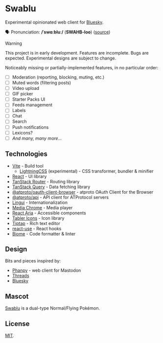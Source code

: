Swablu
===

Experimental opinionated web client for [Bluesky](https://bsky.social).

🗣️ Pronunciation: **/ˈswɑːbluː/** (**SWAHB-loo**) ([source](https://pokemonlp.fandom.com/wiki/Pok%C3%A9mon_Pronunciation_Guide/Generation_III))

> [!WARNING]
> This project is in early development. Features are incomplete. Bugs are expected. Experimental designs are subject to change.

Noticeably missing or partially-implemented features, in no particular order:

- [ ] Moderation (reporting, blocking, muting, etc.)
- [ ] Muted words (filtering posts)
- [ ] Video upload
- [ ] GIF picker
- [ ] Starter Packs UI
- [ ] Feeds management
- [ ] Labels
- [ ] Chat
- [ ] Search
- [ ] Push notifications
- [ ] Lexicons?
- [ ] *And many, many more…*

Technologies
---

- [Vite](https://vite.dev/) - Build tool
  - [LightningCSS](https://lightningcss.dev/) (experimental) - CSS transformer, bundler & minifier
- [React](https://reactjs.org/) - UI library
- [TanStack Router](https://tanstack.com/router/) - Routing library
- [TanStack Query](https://tanstack.com/query/) - Data fetching library
- [@atproto/oauth-client-browser](https://github.com/bluesky-social/atproto/tree/main/packages/oauth/oauth-client-browser) - atproto OAuth Client for the Browser
- [@atproto/api](https://github.com/bluesky-social/atproto/tree/main/packages/api) - API client for ATProtocol servers
- [Lingui](https://lingui.dev/) - Internationalization
- [Media Chrome](https://www.media-chrome.org/) - Media player
- [React Aria](https://react-spectrum.adobe.com/react-aria/) - Accessible components
- [Tabler Icons](https://tabler.io/icons) - Icon library
- [Tiptap](https://tiptap.dev/product/editor) - Rich text editor
- [react-use](https://github.com/streamich/react-use) - React hooks
- [Biome](https://biomejs.dev/) - Code formatter & linter

Design
---

Bits and pieces inspired by:

- [Phanpy](https://phanpy.social/) - web client for Mastodon
- [Threads](https://threads.net/)
- [Bluesky](https://bsky.social/)

Mascot
---

[Swablu](https://bulbapedia.bulbagarden.net/wiki/Swablu_(Pok%C3%A9mon)) is a dual-type Normal/Flying Pokémon.

License
---

[MIT](https://cheeaun.mit-license.org/).